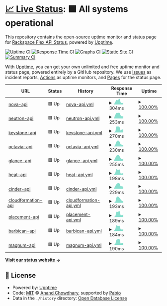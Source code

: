 # [📈 Live Status](https://status.api.iad3.rackspacecloud.com/): <!--live status--> **🟩 All systems operational**

This repository contains the open-source uptime monitor and status page for [Rackspace Flex API Status](https://status.api.iad3.rackspacecloud.com/), powered by [Upptime](https://github.com/upptime/upptime).

[![Uptime CI](https://github.com/the2hill/rs-flex-uptime-iad/workflows/Uptime%20CI/badge.svg)](https://github.com/the2hill/rs-flex-uptime-iad/actions?query=workflow%3A%22Uptime+CI%22)
[![Response Time CI](https://github.com/the2hill/rs-flex-uptime-iad/workflows/Response%20Time%20CI/badge.svg)](https://github.com/the2hill/rs-flex-uptime-iad/actions?query=workflow%3A%22Response+Time+CI%22)
[![Graphs CI](https://github.com/the2hill/rs-flex-uptime-iad/workflows/Graphs%20CI/badge.svg)](https://github.com/the2hill/rs-flex-uptime-iad/actions?query=workflow%3A%22Graphs+CI%22)
[![Static Site CI](https://github.com/the2hill/rs-flex-uptime-iad/workflows/Static%20Site%20CI/badge.svg)](https://github.com/the2hill/rs-flex-uptime-iad/actions?query=workflow%3A%22Static+Site+CI%22)
[![Summary CI](https://github.com/the2hill/rs-flex-uptime-iad/workflows/Summary%20CI/badge.svg)](https://github.com/the2hill/rs-flex-uptime-iad/actions?query=workflow%3A%22Summary+CI%22)

With [Upptime](https://upptime.js.org), you can get your own unlimited and free uptime monitor and status page, powered entirely by a GitHub repository. We use [Issues](https://github.com/the2hill/rs-flex-uptime-iad/issues) as incident reports, [Actions](https://github.com/the2hill/rs-flex-uptime-iad/actions) as uptime monitors, and [Pages](https://status.api.iad3.rackspacecloud.com/) for the status page.

<!--start: status pages-->
<!-- This summary is generated by Upptime (https://github.com/upptime/upptime) -->
<!-- Do not edit this manually, your changes will be overwritten -->
<!-- prettier-ignore -->
| URL | Status | History | Response Time | Uptime |
| --- | ------ | ------- | ------------- | ------ |
| <img alt="" src="https://icons.duckduckgo.com/ip3/nova.api.iad3.rackspacecloud.com.ico" height="13"> [nova-api](https://nova.api.iad3.rackspacecloud.com) | 🟩 Up | [nova-api.yml](https://github.com/the2hill/rs-flex-uptime-iad/commits/HEAD/history/nova-api.yml) | <details><summary><img alt="Response time graph" src="./graphs/nova-api/response-time-week.png" height="20"> 304ms</summary><br><a href="https://status.api.iad3.rackspacecloud.com/history/nova-api"><img alt="Response time 268" src="https://img.shields.io/endpoint?url=https%3A%2F%2Fraw.githubusercontent.com%2Fthe2hill%2Frs-flex-uptime-iad%2FHEAD%2Fapi%2Fnova-api%2Fresponse-time.json"></a><br><a href="https://status.api.iad3.rackspacecloud.com/history/nova-api"><img alt="24-hour response time 177" src="https://img.shields.io/endpoint?url=https%3A%2F%2Fraw.githubusercontent.com%2Fthe2hill%2Frs-flex-uptime-iad%2FHEAD%2Fapi%2Fnova-api%2Fresponse-time-day.json"></a><br><a href="https://status.api.iad3.rackspacecloud.com/history/nova-api"><img alt="7-day response time 304" src="https://img.shields.io/endpoint?url=https%3A%2F%2Fraw.githubusercontent.com%2Fthe2hill%2Frs-flex-uptime-iad%2FHEAD%2Fapi%2Fnova-api%2Fresponse-time-week.json"></a><br><a href="https://status.api.iad3.rackspacecloud.com/history/nova-api"><img alt="30-day response time 260" src="https://img.shields.io/endpoint?url=https%3A%2F%2Fraw.githubusercontent.com%2Fthe2hill%2Frs-flex-uptime-iad%2FHEAD%2Fapi%2Fnova-api%2Fresponse-time-month.json"></a><br><a href="https://status.api.iad3.rackspacecloud.com/history/nova-api"><img alt="1-year response time 268" src="https://img.shields.io/endpoint?url=https%3A%2F%2Fraw.githubusercontent.com%2Fthe2hill%2Frs-flex-uptime-iad%2FHEAD%2Fapi%2Fnova-api%2Fresponse-time-year.json"></a></details> | <details><summary><a href="https://status.api.iad3.rackspacecloud.com/history/nova-api">100.00%</a></summary><a href="https://status.api.iad3.rackspacecloud.com/history/nova-api"><img alt="All-time uptime 100.00%" src="https://img.shields.io/endpoint?url=https%3A%2F%2Fraw.githubusercontent.com%2Fthe2hill%2Frs-flex-uptime-iad%2FHEAD%2Fapi%2Fnova-api%2Fuptime.json"></a><br><a href="https://status.api.iad3.rackspacecloud.com/history/nova-api"><img alt="24-hour uptime 100.00%" src="https://img.shields.io/endpoint?url=https%3A%2F%2Fraw.githubusercontent.com%2Fthe2hill%2Frs-flex-uptime-iad%2FHEAD%2Fapi%2Fnova-api%2Fuptime-day.json"></a><br><a href="https://status.api.iad3.rackspacecloud.com/history/nova-api"><img alt="7-day uptime 100.00%" src="https://img.shields.io/endpoint?url=https%3A%2F%2Fraw.githubusercontent.com%2Fthe2hill%2Frs-flex-uptime-iad%2FHEAD%2Fapi%2Fnova-api%2Fuptime-week.json"></a><br><a href="https://status.api.iad3.rackspacecloud.com/history/nova-api"><img alt="30-day uptime 100.00%" src="https://img.shields.io/endpoint?url=https%3A%2F%2Fraw.githubusercontent.com%2Fthe2hill%2Frs-flex-uptime-iad%2FHEAD%2Fapi%2Fnova-api%2Fuptime-month.json"></a><br><a href="https://status.api.iad3.rackspacecloud.com/history/nova-api"><img alt="1-year uptime 100.00%" src="https://img.shields.io/endpoint?url=https%3A%2F%2Fraw.githubusercontent.com%2Fthe2hill%2Frs-flex-uptime-iad%2FHEAD%2Fapi%2Fnova-api%2Fuptime-year.json"></a></details>
| <img alt="" src="https://icons.duckduckgo.com/ip3/neutron.api.iad3.rackspacecloud.com.ico" height="13"> [neutron-api](https://neutron.api.iad3.rackspacecloud.com) | 🟩 Up | [neutron-api.yml](https://github.com/the2hill/rs-flex-uptime-iad/commits/HEAD/history/neutron-api.yml) | <details><summary><img alt="Response time graph" src="./graphs/neutron-api/response-time-week.png" height="20"> 253ms</summary><br><a href="https://status.api.iad3.rackspacecloud.com/history/neutron-api"><img alt="Response time 244" src="https://img.shields.io/endpoint?url=https%3A%2F%2Fraw.githubusercontent.com%2Fthe2hill%2Frs-flex-uptime-iad%2FHEAD%2Fapi%2Fneutron-api%2Fresponse-time.json"></a><br><a href="https://status.api.iad3.rackspacecloud.com/history/neutron-api"><img alt="24-hour response time 158" src="https://img.shields.io/endpoint?url=https%3A%2F%2Fraw.githubusercontent.com%2Fthe2hill%2Frs-flex-uptime-iad%2FHEAD%2Fapi%2Fneutron-api%2Fresponse-time-day.json"></a><br><a href="https://status.api.iad3.rackspacecloud.com/history/neutron-api"><img alt="7-day response time 253" src="https://img.shields.io/endpoint?url=https%3A%2F%2Fraw.githubusercontent.com%2Fthe2hill%2Frs-flex-uptime-iad%2FHEAD%2Fapi%2Fneutron-api%2Fresponse-time-week.json"></a><br><a href="https://status.api.iad3.rackspacecloud.com/history/neutron-api"><img alt="30-day response time 237" src="https://img.shields.io/endpoint?url=https%3A%2F%2Fraw.githubusercontent.com%2Fthe2hill%2Frs-flex-uptime-iad%2FHEAD%2Fapi%2Fneutron-api%2Fresponse-time-month.json"></a><br><a href="https://status.api.iad3.rackspacecloud.com/history/neutron-api"><img alt="1-year response time 244" src="https://img.shields.io/endpoint?url=https%3A%2F%2Fraw.githubusercontent.com%2Fthe2hill%2Frs-flex-uptime-iad%2FHEAD%2Fapi%2Fneutron-api%2Fresponse-time-year.json"></a></details> | <details><summary><a href="https://status.api.iad3.rackspacecloud.com/history/neutron-api">100.00%</a></summary><a href="https://status.api.iad3.rackspacecloud.com/history/neutron-api"><img alt="All-time uptime 100.00%" src="https://img.shields.io/endpoint?url=https%3A%2F%2Fraw.githubusercontent.com%2Fthe2hill%2Frs-flex-uptime-iad%2FHEAD%2Fapi%2Fneutron-api%2Fuptime.json"></a><br><a href="https://status.api.iad3.rackspacecloud.com/history/neutron-api"><img alt="24-hour uptime 100.00%" src="https://img.shields.io/endpoint?url=https%3A%2F%2Fraw.githubusercontent.com%2Fthe2hill%2Frs-flex-uptime-iad%2FHEAD%2Fapi%2Fneutron-api%2Fuptime-day.json"></a><br><a href="https://status.api.iad3.rackspacecloud.com/history/neutron-api"><img alt="7-day uptime 100.00%" src="https://img.shields.io/endpoint?url=https%3A%2F%2Fraw.githubusercontent.com%2Fthe2hill%2Frs-flex-uptime-iad%2FHEAD%2Fapi%2Fneutron-api%2Fuptime-week.json"></a><br><a href="https://status.api.iad3.rackspacecloud.com/history/neutron-api"><img alt="30-day uptime 100.00%" src="https://img.shields.io/endpoint?url=https%3A%2F%2Fraw.githubusercontent.com%2Fthe2hill%2Frs-flex-uptime-iad%2FHEAD%2Fapi%2Fneutron-api%2Fuptime-month.json"></a><br><a href="https://status.api.iad3.rackspacecloud.com/history/neutron-api"><img alt="1-year uptime 100.00%" src="https://img.shields.io/endpoint?url=https%3A%2F%2Fraw.githubusercontent.com%2Fthe2hill%2Frs-flex-uptime-iad%2FHEAD%2Fapi%2Fneutron-api%2Fuptime-year.json"></a></details>
| <img alt="" src="https://icons.duckduckgo.com/ip3/keystone.api.iad3.rackspacecloud.com.ico" height="13"> [keystone-api](https://keystone.api.iad3.rackspacecloud.com/v3) | 🟩 Up | [keystone-api.yml](https://github.com/the2hill/rs-flex-uptime-iad/commits/HEAD/history/keystone-api.yml) | <details><summary><img alt="Response time graph" src="./graphs/keystone-api/response-time-week.png" height="20"> 270ms</summary><br><a href="https://status.api.iad3.rackspacecloud.com/history/keystone-api"><img alt="Response time 226" src="https://img.shields.io/endpoint?url=https%3A%2F%2Fraw.githubusercontent.com%2Fthe2hill%2Frs-flex-uptime-iad%2FHEAD%2Fapi%2Fkeystone-api%2Fresponse-time.json"></a><br><a href="https://status.api.iad3.rackspacecloud.com/history/keystone-api"><img alt="24-hour response time 208" src="https://img.shields.io/endpoint?url=https%3A%2F%2Fraw.githubusercontent.com%2Fthe2hill%2Frs-flex-uptime-iad%2FHEAD%2Fapi%2Fkeystone-api%2Fresponse-time-day.json"></a><br><a href="https://status.api.iad3.rackspacecloud.com/history/keystone-api"><img alt="7-day response time 270" src="https://img.shields.io/endpoint?url=https%3A%2F%2Fraw.githubusercontent.com%2Fthe2hill%2Frs-flex-uptime-iad%2FHEAD%2Fapi%2Fkeystone-api%2Fresponse-time-week.json"></a><br><a href="https://status.api.iad3.rackspacecloud.com/history/keystone-api"><img alt="30-day response time 225" src="https://img.shields.io/endpoint?url=https%3A%2F%2Fraw.githubusercontent.com%2Fthe2hill%2Frs-flex-uptime-iad%2FHEAD%2Fapi%2Fkeystone-api%2Fresponse-time-month.json"></a><br><a href="https://status.api.iad3.rackspacecloud.com/history/keystone-api"><img alt="1-year response time 226" src="https://img.shields.io/endpoint?url=https%3A%2F%2Fraw.githubusercontent.com%2Fthe2hill%2Frs-flex-uptime-iad%2FHEAD%2Fapi%2Fkeystone-api%2Fresponse-time-year.json"></a></details> | <details><summary><a href="https://status.api.iad3.rackspacecloud.com/history/keystone-api">100.00%</a></summary><a href="https://status.api.iad3.rackspacecloud.com/history/keystone-api"><img alt="All-time uptime 100.00%" src="https://img.shields.io/endpoint?url=https%3A%2F%2Fraw.githubusercontent.com%2Fthe2hill%2Frs-flex-uptime-iad%2FHEAD%2Fapi%2Fkeystone-api%2Fuptime.json"></a><br><a href="https://status.api.iad3.rackspacecloud.com/history/keystone-api"><img alt="24-hour uptime 100.00%" src="https://img.shields.io/endpoint?url=https%3A%2F%2Fraw.githubusercontent.com%2Fthe2hill%2Frs-flex-uptime-iad%2FHEAD%2Fapi%2Fkeystone-api%2Fuptime-day.json"></a><br><a href="https://status.api.iad3.rackspacecloud.com/history/keystone-api"><img alt="7-day uptime 100.00%" src="https://img.shields.io/endpoint?url=https%3A%2F%2Fraw.githubusercontent.com%2Fthe2hill%2Frs-flex-uptime-iad%2FHEAD%2Fapi%2Fkeystone-api%2Fuptime-week.json"></a><br><a href="https://status.api.iad3.rackspacecloud.com/history/keystone-api"><img alt="30-day uptime 100.00%" src="https://img.shields.io/endpoint?url=https%3A%2F%2Fraw.githubusercontent.com%2Fthe2hill%2Frs-flex-uptime-iad%2FHEAD%2Fapi%2Fkeystone-api%2Fuptime-month.json"></a><br><a href="https://status.api.iad3.rackspacecloud.com/history/keystone-api"><img alt="1-year uptime 100.00%" src="https://img.shields.io/endpoint?url=https%3A%2F%2Fraw.githubusercontent.com%2Fthe2hill%2Frs-flex-uptime-iad%2FHEAD%2Fapi%2Fkeystone-api%2Fuptime-year.json"></a></details>
| <img alt="" src="https://icons.duckduckgo.com/ip3/octavia.api.iad3.rackspacecloud.com.ico" height="13"> [octavia-api](https://octavia.api.iad3.rackspacecloud.com) | 🟩 Up | [octavia-api.yml](https://github.com/the2hill/rs-flex-uptime-iad/commits/HEAD/history/octavia-api.yml) | <details><summary><img alt="Response time graph" src="./graphs/octavia-api/response-time-week.png" height="20"> 230ms</summary><br><a href="https://status.api.iad3.rackspacecloud.com/history/octavia-api"><img alt="Response time 208" src="https://img.shields.io/endpoint?url=https%3A%2F%2Fraw.githubusercontent.com%2Fthe2hill%2Frs-flex-uptime-iad%2FHEAD%2Fapi%2Foctavia-api%2Fresponse-time.json"></a><br><a href="https://status.api.iad3.rackspacecloud.com/history/octavia-api"><img alt="24-hour response time 88" src="https://img.shields.io/endpoint?url=https%3A%2F%2Fraw.githubusercontent.com%2Fthe2hill%2Frs-flex-uptime-iad%2FHEAD%2Fapi%2Foctavia-api%2Fresponse-time-day.json"></a><br><a href="https://status.api.iad3.rackspacecloud.com/history/octavia-api"><img alt="7-day response time 230" src="https://img.shields.io/endpoint?url=https%3A%2F%2Fraw.githubusercontent.com%2Fthe2hill%2Frs-flex-uptime-iad%2FHEAD%2Fapi%2Foctavia-api%2Fresponse-time-week.json"></a><br><a href="https://status.api.iad3.rackspacecloud.com/history/octavia-api"><img alt="30-day response time 203" src="https://img.shields.io/endpoint?url=https%3A%2F%2Fraw.githubusercontent.com%2Fthe2hill%2Frs-flex-uptime-iad%2FHEAD%2Fapi%2Foctavia-api%2Fresponse-time-month.json"></a><br><a href="https://status.api.iad3.rackspacecloud.com/history/octavia-api"><img alt="1-year response time 208" src="https://img.shields.io/endpoint?url=https%3A%2F%2Fraw.githubusercontent.com%2Fthe2hill%2Frs-flex-uptime-iad%2FHEAD%2Fapi%2Foctavia-api%2Fresponse-time-year.json"></a></details> | <details><summary><a href="https://status.api.iad3.rackspacecloud.com/history/octavia-api">100.00%</a></summary><a href="https://status.api.iad3.rackspacecloud.com/history/octavia-api"><img alt="All-time uptime 100.00%" src="https://img.shields.io/endpoint?url=https%3A%2F%2Fraw.githubusercontent.com%2Fthe2hill%2Frs-flex-uptime-iad%2FHEAD%2Fapi%2Foctavia-api%2Fuptime.json"></a><br><a href="https://status.api.iad3.rackspacecloud.com/history/octavia-api"><img alt="24-hour uptime 100.00%" src="https://img.shields.io/endpoint?url=https%3A%2F%2Fraw.githubusercontent.com%2Fthe2hill%2Frs-flex-uptime-iad%2FHEAD%2Fapi%2Foctavia-api%2Fuptime-day.json"></a><br><a href="https://status.api.iad3.rackspacecloud.com/history/octavia-api"><img alt="7-day uptime 100.00%" src="https://img.shields.io/endpoint?url=https%3A%2F%2Fraw.githubusercontent.com%2Fthe2hill%2Frs-flex-uptime-iad%2FHEAD%2Fapi%2Foctavia-api%2Fuptime-week.json"></a><br><a href="https://status.api.iad3.rackspacecloud.com/history/octavia-api"><img alt="30-day uptime 100.00%" src="https://img.shields.io/endpoint?url=https%3A%2F%2Fraw.githubusercontent.com%2Fthe2hill%2Frs-flex-uptime-iad%2FHEAD%2Fapi%2Foctavia-api%2Fuptime-month.json"></a><br><a href="https://status.api.iad3.rackspacecloud.com/history/octavia-api"><img alt="1-year uptime 100.00%" src="https://img.shields.io/endpoint?url=https%3A%2F%2Fraw.githubusercontent.com%2Fthe2hill%2Frs-flex-uptime-iad%2FHEAD%2Fapi%2Foctavia-api%2Fuptime-year.json"></a></details>
| <img alt="" src="https://icons.duckduckgo.com/ip3/glance.api.iad3.rackspacecloud.com.ico" height="13"> [glance-api](https://glance.api.iad3.rackspacecloud.com) | 🟩 Up | [glance-api.yml](https://github.com/the2hill/rs-flex-uptime-iad/commits/HEAD/history/glance-api.yml) | <details><summary><img alt="Response time graph" src="./graphs/glance-api/response-time-week.png" height="20"> 255ms</summary><br><a href="https://status.api.iad3.rackspacecloud.com/history/glance-api"><img alt="Response time 207" src="https://img.shields.io/endpoint?url=https%3A%2F%2Fraw.githubusercontent.com%2Fthe2hill%2Frs-flex-uptime-iad%2FHEAD%2Fapi%2Fglance-api%2Fresponse-time.json"></a><br><a href="https://status.api.iad3.rackspacecloud.com/history/glance-api"><img alt="24-hour response time 163" src="https://img.shields.io/endpoint?url=https%3A%2F%2Fraw.githubusercontent.com%2Fthe2hill%2Frs-flex-uptime-iad%2FHEAD%2Fapi%2Fglance-api%2Fresponse-time-day.json"></a><br><a href="https://status.api.iad3.rackspacecloud.com/history/glance-api"><img alt="7-day response time 255" src="https://img.shields.io/endpoint?url=https%3A%2F%2Fraw.githubusercontent.com%2Fthe2hill%2Frs-flex-uptime-iad%2FHEAD%2Fapi%2Fglance-api%2Fresponse-time-week.json"></a><br><a href="https://status.api.iad3.rackspacecloud.com/history/glance-api"><img alt="30-day response time 209" src="https://img.shields.io/endpoint?url=https%3A%2F%2Fraw.githubusercontent.com%2Fthe2hill%2Frs-flex-uptime-iad%2FHEAD%2Fapi%2Fglance-api%2Fresponse-time-month.json"></a><br><a href="https://status.api.iad3.rackspacecloud.com/history/glance-api"><img alt="1-year response time 207" src="https://img.shields.io/endpoint?url=https%3A%2F%2Fraw.githubusercontent.com%2Fthe2hill%2Frs-flex-uptime-iad%2FHEAD%2Fapi%2Fglance-api%2Fresponse-time-year.json"></a></details> | <details><summary><a href="https://status.api.iad3.rackspacecloud.com/history/glance-api">100.00%</a></summary><a href="https://status.api.iad3.rackspacecloud.com/history/glance-api"><img alt="All-time uptime 100.00%" src="https://img.shields.io/endpoint?url=https%3A%2F%2Fraw.githubusercontent.com%2Fthe2hill%2Frs-flex-uptime-iad%2FHEAD%2Fapi%2Fglance-api%2Fuptime.json"></a><br><a href="https://status.api.iad3.rackspacecloud.com/history/glance-api"><img alt="24-hour uptime 100.00%" src="https://img.shields.io/endpoint?url=https%3A%2F%2Fraw.githubusercontent.com%2Fthe2hill%2Frs-flex-uptime-iad%2FHEAD%2Fapi%2Fglance-api%2Fuptime-day.json"></a><br><a href="https://status.api.iad3.rackspacecloud.com/history/glance-api"><img alt="7-day uptime 100.00%" src="https://img.shields.io/endpoint?url=https%3A%2F%2Fraw.githubusercontent.com%2Fthe2hill%2Frs-flex-uptime-iad%2FHEAD%2Fapi%2Fglance-api%2Fuptime-week.json"></a><br><a href="https://status.api.iad3.rackspacecloud.com/history/glance-api"><img alt="30-day uptime 100.00%" src="https://img.shields.io/endpoint?url=https%3A%2F%2Fraw.githubusercontent.com%2Fthe2hill%2Frs-flex-uptime-iad%2FHEAD%2Fapi%2Fglance-api%2Fuptime-month.json"></a><br><a href="https://status.api.iad3.rackspacecloud.com/history/glance-api"><img alt="1-year uptime 100.00%" src="https://img.shields.io/endpoint?url=https%3A%2F%2Fraw.githubusercontent.com%2Fthe2hill%2Frs-flex-uptime-iad%2FHEAD%2Fapi%2Fglance-api%2Fuptime-year.json"></a></details>
| <img alt="" src="https://icons.duckduckgo.com/ip3/heat.api.iad3.rackspacecloud.com.ico" height="13"> [heat-api](https://heat.api.iad3.rackspacecloud.com) | 🟩 Up | [heat-api.yml](https://github.com/the2hill/rs-flex-uptime-iad/commits/HEAD/history/heat-api.yml) | <details><summary><img alt="Response time graph" src="./graphs/heat-api/response-time-week.png" height="20"> 198ms</summary><br><a href="https://status.api.iad3.rackspacecloud.com/history/heat-api"><img alt="Response time 193" src="https://img.shields.io/endpoint?url=https%3A%2F%2Fraw.githubusercontent.com%2Fthe2hill%2Frs-flex-uptime-iad%2FHEAD%2Fapi%2Fheat-api%2Fresponse-time.json"></a><br><a href="https://status.api.iad3.rackspacecloud.com/history/heat-api"><img alt="24-hour response time 103" src="https://img.shields.io/endpoint?url=https%3A%2F%2Fraw.githubusercontent.com%2Fthe2hill%2Frs-flex-uptime-iad%2FHEAD%2Fapi%2Fheat-api%2Fresponse-time-day.json"></a><br><a href="https://status.api.iad3.rackspacecloud.com/history/heat-api"><img alt="7-day response time 198" src="https://img.shields.io/endpoint?url=https%3A%2F%2Fraw.githubusercontent.com%2Fthe2hill%2Frs-flex-uptime-iad%2FHEAD%2Fapi%2Fheat-api%2Fresponse-time-week.json"></a><br><a href="https://status.api.iad3.rackspacecloud.com/history/heat-api"><img alt="30-day response time 183" src="https://img.shields.io/endpoint?url=https%3A%2F%2Fraw.githubusercontent.com%2Fthe2hill%2Frs-flex-uptime-iad%2FHEAD%2Fapi%2Fheat-api%2Fresponse-time-month.json"></a><br><a href="https://status.api.iad3.rackspacecloud.com/history/heat-api"><img alt="1-year response time 193" src="https://img.shields.io/endpoint?url=https%3A%2F%2Fraw.githubusercontent.com%2Fthe2hill%2Frs-flex-uptime-iad%2FHEAD%2Fapi%2Fheat-api%2Fresponse-time-year.json"></a></details> | <details><summary><a href="https://status.api.iad3.rackspacecloud.com/history/heat-api">100.00%</a></summary><a href="https://status.api.iad3.rackspacecloud.com/history/heat-api"><img alt="All-time uptime 99.90%" src="https://img.shields.io/endpoint?url=https%3A%2F%2Fraw.githubusercontent.com%2Fthe2hill%2Frs-flex-uptime-iad%2FHEAD%2Fapi%2Fheat-api%2Fuptime.json"></a><br><a href="https://status.api.iad3.rackspacecloud.com/history/heat-api"><img alt="24-hour uptime 100.00%" src="https://img.shields.io/endpoint?url=https%3A%2F%2Fraw.githubusercontent.com%2Fthe2hill%2Frs-flex-uptime-iad%2FHEAD%2Fapi%2Fheat-api%2Fuptime-day.json"></a><br><a href="https://status.api.iad3.rackspacecloud.com/history/heat-api"><img alt="7-day uptime 100.00%" src="https://img.shields.io/endpoint?url=https%3A%2F%2Fraw.githubusercontent.com%2Fthe2hill%2Frs-flex-uptime-iad%2FHEAD%2Fapi%2Fheat-api%2Fuptime-week.json"></a><br><a href="https://status.api.iad3.rackspacecloud.com/history/heat-api"><img alt="30-day uptime 99.92%" src="https://img.shields.io/endpoint?url=https%3A%2F%2Fraw.githubusercontent.com%2Fthe2hill%2Frs-flex-uptime-iad%2FHEAD%2Fapi%2Fheat-api%2Fuptime-month.json"></a><br><a href="https://status.api.iad3.rackspacecloud.com/history/heat-api"><img alt="1-year uptime 99.90%" src="https://img.shields.io/endpoint?url=https%3A%2F%2Fraw.githubusercontent.com%2Fthe2hill%2Frs-flex-uptime-iad%2FHEAD%2Fapi%2Fheat-api%2Fuptime-year.json"></a></details>
| <img alt="" src="https://icons.duckduckgo.com/ip3/cinder.api.iad3.rackspacecloud.com.ico" height="13"> [cinder-api](https://cinder.api.iad3.rackspacecloud.com) | 🟩 Up | [cinder-api.yml](https://github.com/the2hill/rs-flex-uptime-iad/commits/HEAD/history/cinder-api.yml) | <details><summary><img alt="Response time graph" src="./graphs/cinder-api/response-time-week.png" height="20"> 229ms</summary><br><a href="https://status.api.iad3.rackspacecloud.com/history/cinder-api"><img alt="Response time 194" src="https://img.shields.io/endpoint?url=https%3A%2F%2Fraw.githubusercontent.com%2Fthe2hill%2Frs-flex-uptime-iad%2FHEAD%2Fapi%2Fcinder-api%2Fresponse-time.json"></a><br><a href="https://status.api.iad3.rackspacecloud.com/history/cinder-api"><img alt="24-hour response time 121" src="https://img.shields.io/endpoint?url=https%3A%2F%2Fraw.githubusercontent.com%2Fthe2hill%2Frs-flex-uptime-iad%2FHEAD%2Fapi%2Fcinder-api%2Fresponse-time-day.json"></a><br><a href="https://status.api.iad3.rackspacecloud.com/history/cinder-api"><img alt="7-day response time 229" src="https://img.shields.io/endpoint?url=https%3A%2F%2Fraw.githubusercontent.com%2Fthe2hill%2Frs-flex-uptime-iad%2FHEAD%2Fapi%2Fcinder-api%2Fresponse-time-week.json"></a><br><a href="https://status.api.iad3.rackspacecloud.com/history/cinder-api"><img alt="30-day response time 190" src="https://img.shields.io/endpoint?url=https%3A%2F%2Fraw.githubusercontent.com%2Fthe2hill%2Frs-flex-uptime-iad%2FHEAD%2Fapi%2Fcinder-api%2Fresponse-time-month.json"></a><br><a href="https://status.api.iad3.rackspacecloud.com/history/cinder-api"><img alt="1-year response time 194" src="https://img.shields.io/endpoint?url=https%3A%2F%2Fraw.githubusercontent.com%2Fthe2hill%2Frs-flex-uptime-iad%2FHEAD%2Fapi%2Fcinder-api%2Fresponse-time-year.json"></a></details> | <details><summary><a href="https://status.api.iad3.rackspacecloud.com/history/cinder-api">100.00%</a></summary><a href="https://status.api.iad3.rackspacecloud.com/history/cinder-api"><img alt="All-time uptime 100.00%" src="https://img.shields.io/endpoint?url=https%3A%2F%2Fraw.githubusercontent.com%2Fthe2hill%2Frs-flex-uptime-iad%2FHEAD%2Fapi%2Fcinder-api%2Fuptime.json"></a><br><a href="https://status.api.iad3.rackspacecloud.com/history/cinder-api"><img alt="24-hour uptime 100.00%" src="https://img.shields.io/endpoint?url=https%3A%2F%2Fraw.githubusercontent.com%2Fthe2hill%2Frs-flex-uptime-iad%2FHEAD%2Fapi%2Fcinder-api%2Fuptime-day.json"></a><br><a href="https://status.api.iad3.rackspacecloud.com/history/cinder-api"><img alt="7-day uptime 100.00%" src="https://img.shields.io/endpoint?url=https%3A%2F%2Fraw.githubusercontent.com%2Fthe2hill%2Frs-flex-uptime-iad%2FHEAD%2Fapi%2Fcinder-api%2Fuptime-week.json"></a><br><a href="https://status.api.iad3.rackspacecloud.com/history/cinder-api"><img alt="30-day uptime 100.00%" src="https://img.shields.io/endpoint?url=https%3A%2F%2Fraw.githubusercontent.com%2Fthe2hill%2Frs-flex-uptime-iad%2FHEAD%2Fapi%2Fcinder-api%2Fuptime-month.json"></a><br><a href="https://status.api.iad3.rackspacecloud.com/history/cinder-api"><img alt="1-year uptime 100.00%" src="https://img.shields.io/endpoint?url=https%3A%2F%2Fraw.githubusercontent.com%2Fthe2hill%2Frs-flex-uptime-iad%2FHEAD%2Fapi%2Fcinder-api%2Fuptime-year.json"></a></details>
| <img alt="" src="https://icons.duckduckgo.com/ip3/cloudformation.api.iad3.rackspacecloud.com.ico" height="13"> [cloudformation-api](https://cloudformation.api.iad3.rackspacecloud.com) | 🟩 Up | [cloudformation-api.yml](https://github.com/the2hill/rs-flex-uptime-iad/commits/HEAD/history/cloudformation-api.yml) | <details><summary><img alt="Response time graph" src="./graphs/cloudformation-api/response-time-week.png" height="20"> 193ms</summary><br><a href="https://status.api.iad3.rackspacecloud.com/history/cloudformation-api"><img alt="Response time 203" src="https://img.shields.io/endpoint?url=https%3A%2F%2Fraw.githubusercontent.com%2Fthe2hill%2Frs-flex-uptime-iad%2FHEAD%2Fapi%2Fcloudformation-api%2Fresponse-time.json"></a><br><a href="https://status.api.iad3.rackspacecloud.com/history/cloudformation-api"><img alt="24-hour response time 87" src="https://img.shields.io/endpoint?url=https%3A%2F%2Fraw.githubusercontent.com%2Fthe2hill%2Frs-flex-uptime-iad%2FHEAD%2Fapi%2Fcloudformation-api%2Fresponse-time-day.json"></a><br><a href="https://status.api.iad3.rackspacecloud.com/history/cloudformation-api"><img alt="7-day response time 193" src="https://img.shields.io/endpoint?url=https%3A%2F%2Fraw.githubusercontent.com%2Fthe2hill%2Frs-flex-uptime-iad%2FHEAD%2Fapi%2Fcloudformation-api%2Fresponse-time-week.json"></a><br><a href="https://status.api.iad3.rackspacecloud.com/history/cloudformation-api"><img alt="30-day response time 185" src="https://img.shields.io/endpoint?url=https%3A%2F%2Fraw.githubusercontent.com%2Fthe2hill%2Frs-flex-uptime-iad%2FHEAD%2Fapi%2Fcloudformation-api%2Fresponse-time-month.json"></a><br><a href="https://status.api.iad3.rackspacecloud.com/history/cloudformation-api"><img alt="1-year response time 203" src="https://img.shields.io/endpoint?url=https%3A%2F%2Fraw.githubusercontent.com%2Fthe2hill%2Frs-flex-uptime-iad%2FHEAD%2Fapi%2Fcloudformation-api%2Fresponse-time-year.json"></a></details> | <details><summary><a href="https://status.api.iad3.rackspacecloud.com/history/cloudformation-api">100.00%</a></summary><a href="https://status.api.iad3.rackspacecloud.com/history/cloudformation-api"><img alt="All-time uptime 99.75%" src="https://img.shields.io/endpoint?url=https%3A%2F%2Fraw.githubusercontent.com%2Fthe2hill%2Frs-flex-uptime-iad%2FHEAD%2Fapi%2Fcloudformation-api%2Fuptime.json"></a><br><a href="https://status.api.iad3.rackspacecloud.com/history/cloudformation-api"><img alt="24-hour uptime 100.00%" src="https://img.shields.io/endpoint?url=https%3A%2F%2Fraw.githubusercontent.com%2Fthe2hill%2Frs-flex-uptime-iad%2FHEAD%2Fapi%2Fcloudformation-api%2Fuptime-day.json"></a><br><a href="https://status.api.iad3.rackspacecloud.com/history/cloudformation-api"><img alt="7-day uptime 100.00%" src="https://img.shields.io/endpoint?url=https%3A%2F%2Fraw.githubusercontent.com%2Fthe2hill%2Frs-flex-uptime-iad%2FHEAD%2Fapi%2Fcloudformation-api%2Fuptime-week.json"></a><br><a href="https://status.api.iad3.rackspacecloud.com/history/cloudformation-api"><img alt="30-day uptime 99.92%" src="https://img.shields.io/endpoint?url=https%3A%2F%2Fraw.githubusercontent.com%2Fthe2hill%2Frs-flex-uptime-iad%2FHEAD%2Fapi%2Fcloudformation-api%2Fuptime-month.json"></a><br><a href="https://status.api.iad3.rackspacecloud.com/history/cloudformation-api"><img alt="1-year uptime 99.75%" src="https://img.shields.io/endpoint?url=https%3A%2F%2Fraw.githubusercontent.com%2Fthe2hill%2Frs-flex-uptime-iad%2FHEAD%2Fapi%2Fcloudformation-api%2Fuptime-year.json"></a></details>
| <img alt="" src="https://icons.duckduckgo.com/ip3/placement.api.iad3.rackspacecloud.com.ico" height="13"> [placement-api](https://placement.api.iad3.rackspacecloud.com) | 🟩 Up | [placement-api.yml](https://github.com/the2hill/rs-flex-uptime-iad/commits/HEAD/history/placement-api.yml) | <details><summary><img alt="Response time graph" src="./graphs/placement-api/response-time-week.png" height="20"> 189ms</summary><br><a href="https://status.api.iad3.rackspacecloud.com/history/placement-api"><img alt="Response time 173" src="https://img.shields.io/endpoint?url=https%3A%2F%2Fraw.githubusercontent.com%2Fthe2hill%2Frs-flex-uptime-iad%2FHEAD%2Fapi%2Fplacement-api%2Fresponse-time.json"></a><br><a href="https://status.api.iad3.rackspacecloud.com/history/placement-api"><img alt="24-hour response time 138" src="https://img.shields.io/endpoint?url=https%3A%2F%2Fraw.githubusercontent.com%2Fthe2hill%2Frs-flex-uptime-iad%2FHEAD%2Fapi%2Fplacement-api%2Fresponse-time-day.json"></a><br><a href="https://status.api.iad3.rackspacecloud.com/history/placement-api"><img alt="7-day response time 189" src="https://img.shields.io/endpoint?url=https%3A%2F%2Fraw.githubusercontent.com%2Fthe2hill%2Frs-flex-uptime-iad%2FHEAD%2Fapi%2Fplacement-api%2Fresponse-time-week.json"></a><br><a href="https://status.api.iad3.rackspacecloud.com/history/placement-api"><img alt="30-day response time 167" src="https://img.shields.io/endpoint?url=https%3A%2F%2Fraw.githubusercontent.com%2Fthe2hill%2Frs-flex-uptime-iad%2FHEAD%2Fapi%2Fplacement-api%2Fresponse-time-month.json"></a><br><a href="https://status.api.iad3.rackspacecloud.com/history/placement-api"><img alt="1-year response time 173" src="https://img.shields.io/endpoint?url=https%3A%2F%2Fraw.githubusercontent.com%2Fthe2hill%2Frs-flex-uptime-iad%2FHEAD%2Fapi%2Fplacement-api%2Fresponse-time-year.json"></a></details> | <details><summary><a href="https://status.api.iad3.rackspacecloud.com/history/placement-api">100.00%</a></summary><a href="https://status.api.iad3.rackspacecloud.com/history/placement-api"><img alt="All-time uptime 100.00%" src="https://img.shields.io/endpoint?url=https%3A%2F%2Fraw.githubusercontent.com%2Fthe2hill%2Frs-flex-uptime-iad%2FHEAD%2Fapi%2Fplacement-api%2Fuptime.json"></a><br><a href="https://status.api.iad3.rackspacecloud.com/history/placement-api"><img alt="24-hour uptime 100.00%" src="https://img.shields.io/endpoint?url=https%3A%2F%2Fraw.githubusercontent.com%2Fthe2hill%2Frs-flex-uptime-iad%2FHEAD%2Fapi%2Fplacement-api%2Fuptime-day.json"></a><br><a href="https://status.api.iad3.rackspacecloud.com/history/placement-api"><img alt="7-day uptime 100.00%" src="https://img.shields.io/endpoint?url=https%3A%2F%2Fraw.githubusercontent.com%2Fthe2hill%2Frs-flex-uptime-iad%2FHEAD%2Fapi%2Fplacement-api%2Fuptime-week.json"></a><br><a href="https://status.api.iad3.rackspacecloud.com/history/placement-api"><img alt="30-day uptime 100.00%" src="https://img.shields.io/endpoint?url=https%3A%2F%2Fraw.githubusercontent.com%2Fthe2hill%2Frs-flex-uptime-iad%2FHEAD%2Fapi%2Fplacement-api%2Fuptime-month.json"></a><br><a href="https://status.api.iad3.rackspacecloud.com/history/placement-api"><img alt="1-year uptime 100.00%" src="https://img.shields.io/endpoint?url=https%3A%2F%2Fraw.githubusercontent.com%2Fthe2hill%2Frs-flex-uptime-iad%2FHEAD%2Fapi%2Fplacement-api%2Fuptime-year.json"></a></details>
| <img alt="" src="https://icons.duckduckgo.com/ip3/barbican.api.iad3.rackspacecloud.com.ico" height="13"> [barbican-api](https://barbican.api.iad3.rackspacecloud.com) | 🟩 Up | [barbican-api.yml](https://github.com/the2hill/rs-flex-uptime-iad/commits/HEAD/history/barbican-api.yml) | <details><summary><img alt="Response time graph" src="./graphs/barbican-api/response-time-week.png" height="20"> 184ms</summary><br><a href="https://status.api.iad3.rackspacecloud.com/history/barbican-api"><img alt="Response time 179" src="https://img.shields.io/endpoint?url=https%3A%2F%2Fraw.githubusercontent.com%2Fthe2hill%2Frs-flex-uptime-iad%2FHEAD%2Fapi%2Fbarbican-api%2Fresponse-time.json"></a><br><a href="https://status.api.iad3.rackspacecloud.com/history/barbican-api"><img alt="24-hour response time 97" src="https://img.shields.io/endpoint?url=https%3A%2F%2Fraw.githubusercontent.com%2Fthe2hill%2Frs-flex-uptime-iad%2FHEAD%2Fapi%2Fbarbican-api%2Fresponse-time-day.json"></a><br><a href="https://status.api.iad3.rackspacecloud.com/history/barbican-api"><img alt="7-day response time 184" src="https://img.shields.io/endpoint?url=https%3A%2F%2Fraw.githubusercontent.com%2Fthe2hill%2Frs-flex-uptime-iad%2FHEAD%2Fapi%2Fbarbican-api%2Fresponse-time-week.json"></a><br><a href="https://status.api.iad3.rackspacecloud.com/history/barbican-api"><img alt="30-day response time 173" src="https://img.shields.io/endpoint?url=https%3A%2F%2Fraw.githubusercontent.com%2Fthe2hill%2Frs-flex-uptime-iad%2FHEAD%2Fapi%2Fbarbican-api%2Fresponse-time-month.json"></a><br><a href="https://status.api.iad3.rackspacecloud.com/history/barbican-api"><img alt="1-year response time 179" src="https://img.shields.io/endpoint?url=https%3A%2F%2Fraw.githubusercontent.com%2Fthe2hill%2Frs-flex-uptime-iad%2FHEAD%2Fapi%2Fbarbican-api%2Fresponse-time-year.json"></a></details> | <details><summary><a href="https://status.api.iad3.rackspacecloud.com/history/barbican-api">100.00%</a></summary><a href="https://status.api.iad3.rackspacecloud.com/history/barbican-api"><img alt="All-time uptime 100.00%" src="https://img.shields.io/endpoint?url=https%3A%2F%2Fraw.githubusercontent.com%2Fthe2hill%2Frs-flex-uptime-iad%2FHEAD%2Fapi%2Fbarbican-api%2Fuptime.json"></a><br><a href="https://status.api.iad3.rackspacecloud.com/history/barbican-api"><img alt="24-hour uptime 100.00%" src="https://img.shields.io/endpoint?url=https%3A%2F%2Fraw.githubusercontent.com%2Fthe2hill%2Frs-flex-uptime-iad%2FHEAD%2Fapi%2Fbarbican-api%2Fuptime-day.json"></a><br><a href="https://status.api.iad3.rackspacecloud.com/history/barbican-api"><img alt="7-day uptime 100.00%" src="https://img.shields.io/endpoint?url=https%3A%2F%2Fraw.githubusercontent.com%2Fthe2hill%2Frs-flex-uptime-iad%2FHEAD%2Fapi%2Fbarbican-api%2Fuptime-week.json"></a><br><a href="https://status.api.iad3.rackspacecloud.com/history/barbican-api"><img alt="30-day uptime 100.00%" src="https://img.shields.io/endpoint?url=https%3A%2F%2Fraw.githubusercontent.com%2Fthe2hill%2Frs-flex-uptime-iad%2FHEAD%2Fapi%2Fbarbican-api%2Fuptime-month.json"></a><br><a href="https://status.api.iad3.rackspacecloud.com/history/barbican-api"><img alt="1-year uptime 100.00%" src="https://img.shields.io/endpoint?url=https%3A%2F%2Fraw.githubusercontent.com%2Fthe2hill%2Frs-flex-uptime-iad%2FHEAD%2Fapi%2Fbarbican-api%2Fuptime-year.json"></a></details>
| <img alt="" src="https://icons.duckduckgo.com/ip3/magnum.api.iad3.rackspacecloud.com.ico" height="13"> [magnum-api](https://magnum.api.iad3.rackspacecloud.com) | 🟩 Up | [magnum-api.yml](https://github.com/the2hill/rs-flex-uptime-iad/commits/HEAD/history/magnum-api.yml) | <details><summary><img alt="Response time graph" src="./graphs/magnum-api/response-time-week.png" height="20"> 190ms</summary><br><a href="https://status.api.iad3.rackspacecloud.com/history/magnum-api"><img alt="Response time 169" src="https://img.shields.io/endpoint?url=https%3A%2F%2Fraw.githubusercontent.com%2Fthe2hill%2Frs-flex-uptime-iad%2FHEAD%2Fapi%2Fmagnum-api%2Fresponse-time.json"></a><br><a href="https://status.api.iad3.rackspacecloud.com/history/magnum-api"><img alt="24-hour response time 114" src="https://img.shields.io/endpoint?url=https%3A%2F%2Fraw.githubusercontent.com%2Fthe2hill%2Frs-flex-uptime-iad%2FHEAD%2Fapi%2Fmagnum-api%2Fresponse-time-day.json"></a><br><a href="https://status.api.iad3.rackspacecloud.com/history/magnum-api"><img alt="7-day response time 190" src="https://img.shields.io/endpoint?url=https%3A%2F%2Fraw.githubusercontent.com%2Fthe2hill%2Frs-flex-uptime-iad%2FHEAD%2Fapi%2Fmagnum-api%2Fresponse-time-week.json"></a><br><a href="https://status.api.iad3.rackspacecloud.com/history/magnum-api"><img alt="30-day response time 165" src="https://img.shields.io/endpoint?url=https%3A%2F%2Fraw.githubusercontent.com%2Fthe2hill%2Frs-flex-uptime-iad%2FHEAD%2Fapi%2Fmagnum-api%2Fresponse-time-month.json"></a><br><a href="https://status.api.iad3.rackspacecloud.com/history/magnum-api"><img alt="1-year response time 169" src="https://img.shields.io/endpoint?url=https%3A%2F%2Fraw.githubusercontent.com%2Fthe2hill%2Frs-flex-uptime-iad%2FHEAD%2Fapi%2Fmagnum-api%2Fresponse-time-year.json"></a></details> | <details><summary><a href="https://status.api.iad3.rackspacecloud.com/history/magnum-api">100.00%</a></summary><a href="https://status.api.iad3.rackspacecloud.com/history/magnum-api"><img alt="All-time uptime 100.00%" src="https://img.shields.io/endpoint?url=https%3A%2F%2Fraw.githubusercontent.com%2Fthe2hill%2Frs-flex-uptime-iad%2FHEAD%2Fapi%2Fmagnum-api%2Fuptime.json"></a><br><a href="https://status.api.iad3.rackspacecloud.com/history/magnum-api"><img alt="24-hour uptime 100.00%" src="https://img.shields.io/endpoint?url=https%3A%2F%2Fraw.githubusercontent.com%2Fthe2hill%2Frs-flex-uptime-iad%2FHEAD%2Fapi%2Fmagnum-api%2Fuptime-day.json"></a><br><a href="https://status.api.iad3.rackspacecloud.com/history/magnum-api"><img alt="7-day uptime 100.00%" src="https://img.shields.io/endpoint?url=https%3A%2F%2Fraw.githubusercontent.com%2Fthe2hill%2Frs-flex-uptime-iad%2FHEAD%2Fapi%2Fmagnum-api%2Fuptime-week.json"></a><br><a href="https://status.api.iad3.rackspacecloud.com/history/magnum-api"><img alt="30-day uptime 100.00%" src="https://img.shields.io/endpoint?url=https%3A%2F%2Fraw.githubusercontent.com%2Fthe2hill%2Frs-flex-uptime-iad%2FHEAD%2Fapi%2Fmagnum-api%2Fuptime-month.json"></a><br><a href="https://status.api.iad3.rackspacecloud.com/history/magnum-api"><img alt="1-year uptime 100.00%" src="https://img.shields.io/endpoint?url=https%3A%2F%2Fraw.githubusercontent.com%2Fthe2hill%2Frs-flex-uptime-iad%2FHEAD%2Fapi%2Fmagnum-api%2Fuptime-year.json"></a></details>

<!--end: status pages-->

[**Visit our status website →**](https://status.api.iad3.rackspacecloud.com/)

## 📄 License

- Powered by: [Upptime](https://github.com/upptime/upptime)
- Code: [MIT](./LICENSE) © [Anand Chowdhary](https://anandchowdhary.com), supported by [Pabio](https://pabio.com)
- Data in the `./history` directory: [Open Database License](https://opendatacommons.org/licenses/odbl/1-0/)
